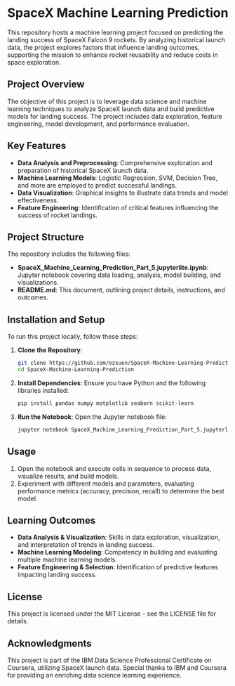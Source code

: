 
# SpaceX Machine Learning Prediction

This repository hosts a machine learning project focused on predicting the landing success of SpaceX Falcon 9 rockets. 
By analyzing historical launch data, the project explores factors that influence landing outcomes, supporting the mission 
to enhance rocket reusability and reduce costs in space exploration.

## Project Overview

The objective of this project is to leverage data science and machine learning techniques to analyze SpaceX launch data 
and build predictive models for landing success. The project includes data exploration, feature engineering, model 
development, and performance evaluation.

## Key Features

- **Data Analysis and Preprocessing**: Comprehensive exploration and preparation of historical SpaceX launch data.
- **Machine Learning Models**: Logistic Regression, SVM, Decision Tree, and more are employed to predict successful landings.
- **Data Visualization**: Graphical insights to illustrate data trends and model effectiveness.
- **Feature Engineering**: Identification of critical features influencing the success of rocket landings.

## Project Structure

The repository includes the following files:

- **SpaceX_Machine_Learning_Prediction_Part_5.jupyterlite.ipynb**: Jupyter notebook covering data loading, 
  analysis, model building, and visualizations.
- **README.md**: This document, outlining project details, instructions, and outcomes.

## Installation and Setup

To run this project locally, follow these steps:

1. **Clone the Repository**:
   ```bash
   git clone https://github.com/ezxuen/SpaceX-Machine-Learning-Prediction.git
   cd SpaceX-Machine-Learning-Prediction
   ```

2. **Install Dependencies**:
   Ensure you have Python and the following libraries installed:
   ```bash
   pip install pandas numpy matplotlib seaborn scikit-learn
   ```

3. **Run the Notebook**:
   Open the Jupyter notebook file:
   ```bash
   jupyter notebook SpaceX_Machine_Learning_Prediction_Part_5.jupyterlite.ipynb
   ```

## Usage

1. Open the notebook and execute cells in sequence to process data, visualize results, and build models.
2. Experiment with different models and parameters, evaluating performance metrics (accuracy, precision, recall) 
   to determine the best model.

## Learning Outcomes

- **Data Analysis & Visualization**: Skills in data exploration, visualization, and interpretation of trends in landing success.
- **Machine Learning Modeling**: Competency in building and evaluating multiple machine learning models.
- **Feature Engineering & Selection**: Identification of predictive features impacting landing success.

## License

This project is licensed under the MIT License - see the LICENSE file for details.

## Acknowledgments

This project is part of the IBM Data Science Professional Certificate on Coursera, utilizing SpaceX launch data. Special 
thanks to IBM and Coursera for providing an enriching data science learning experience.

